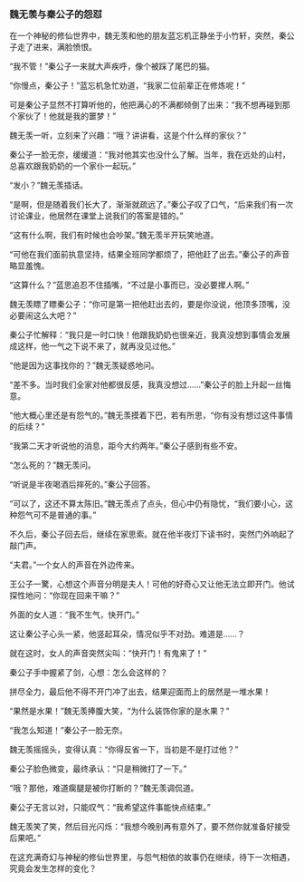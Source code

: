 ### 魏无羡与秦公子的怨怼

在一个神秘的修仙世界中，魏无羡和他的朋友蓝忘机正静坐于小竹轩，突然，秦公子走了进来，满脸愤恨。

“我不管！”秦公子一来就大声疾呼，像个被踩了尾巴的猫。

“你慢点，秦公子！”蓝忘机急忙劝道，“我家二位前辈正在修炼呢！”

可是秦公子显然不打算听他的，他把满心的不满都倾倒了出来：“我不想再碰到那个家伙了！他就是我的噩梦！”

魏无羡一听，立刻来了兴趣：“哦？讲讲看，这是个什么样的家伙？”

秦公子一脸无奈，缓缓道：“我对他其实也没什么了解。当年，我在远处的山村，总喜欢跟我奶奶的一个家仆一起玩。” 

“发小？”魏无羡插话。

“是啊，但是随着我们长大了，渐渐就疏远了。”秦公子叹了口气，“后来我们有一次讨论课业，他居然在课堂上说我们的答案是错的。”

“这有什么啊，我们有时候也会吵架。”魏无羡半开玩笑地道。

“可他在我们面前执意坚持，结果全班同学都烦了，把他赶了出去。”秦公子的声音略显羞愧。

“这算什么？”蓝思追忍不住插嘴，“不过是小事而已，没必要撵人啊。”

魏无羡瞟了瞟秦公子：“你可是第一把他赶出去的，要是你没说，他顶多顶嘴，没必要闹这么大吧？”

秦公子忙解释：“我只是一时口快！他跟我奶奶也很亲近，我真没想到事情会发展成这样，他一气之下说不来了，就再没见过他。”

“他是因为这事找你的？”魏无羡疑惑地问。

“差不多。当时我们全家对他都很反感，我真没想过……”秦公子的脸上升起一丝悔意。

“他大概心里还是有怨气的。”魏无羡摸着下巴，若有所思，“你有没有想过这件事情的后续？”

“我第二天才听说他的消息，距今大约两年。”秦公子感到有些不安。

“怎么死的？”魏无羡问。

“听说是半夜喝酒后摔死的。”秦公子回答。

“可以了，这还不算太陈旧。”魏无羡点了点头，但心中仍有隐忧，“我们要小心，这种怨气可不是普通的事。”

不久后，秦公子回去后，继续在家思索。就在他半夜灯下读书时，突然门外响起了敲门声。

“夫君。”一个女人的声音在外边传来。

王公子一驚，心想这个声音分明是夫人！可他的好奇心又让他无法立即开门。他试探性地问：“你现在回来干嘛？”

外面的女人道：“我不生气，快开门。”

这让秦公子心头一紧，他竖起耳朵，情况似乎不对劲。难道是……？

就在这时，女人的声音突然尖叫：“快开门！有鬼来了！”

秦公子手中握紧了剑，心想：怎么会这样的？

拼尽全力，最后他不得不开门冲了出去，结果迎面而上的居然是一堆水果！

“果然是水果！”魏无羡捧腹大笑，“为什么装饰你家的是水果？”

“我怎么知道！”秦公子一脸无奈。

魏无羡摇摇头，变得认真：“你得反省一下，当初是不是打过他？” 

秦公子脸色微变，最终承认：“只是稍微打了一下。”

“哦？那他，难道瘸腿是被你打断的？”魏无羡调侃道。

秦公子无言以对，只能叹气：“我希望这件事能快点结束。”

魏无羡笑了笑，然后目光闪烁：“我想今晚别再有意外了，要不然你就准备好接受后果吧。”

在这充满奇幻与神秘的修仙世界里，与怨气相依的故事仍在继续，待下一次相遇，究竟会发生怎样的变化？